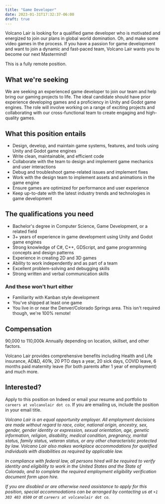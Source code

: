 ```yaml
---
title: "Game Developer"
date: 2023-01-31T17:32:37-06:00
draft: true
---
```


Volcano Lair is looking for a qualified game developer who is motivated and energized to join our plans in global world domination. Oh, and make some video games in the process. If you have a passion for game development and want to join a dynamic and fast-paced team, Volcano Lair wants you to become our next Mastermind!

This is a fully remote position.

## What we're seeking

We are seeking an experienced game developer to join our team and help bring our gaming projects to life. The ideal candidate should have prior experience developing games and a proficiency in Unity and Godot game engines. The role will involve working on a range of exciting projects and collaborating with our cross-functional team to create engaging and high-quality games.

## What this position entails

* Design, develop, and maintain game systems, features, and tools using Unity and Godot game engines
* Write clean, maintainable, and efficient code
* Collaborate with the team to design and implement game mechanics and user interactions
* Debug and troubleshoot game-related issues and implement fixes
* Work with the design team to implement assets and animations in the game engine
* Ensure games are optimized for performance and user experience
* Keep up-to-date with the latest industry trends and technologies in game development

## The qualifications you need

* Bachelor's degree in Computer Science, Game Development, or a related field
* 3+ years of experience in game development using Unity and Godot game engines
* Strong knowledge of C#, C++, GDScript, and game programming concepts and design patterns
* Experience in creating 2D and 3D games
* Ability to work independently and as part of a team
* Excellent problem-solving and debugging skills
* Strong written and verbal communication skills

### And these won't hurt either

* Familiarity with Kanban style development
* You've shipped at least one game
* You live in or near the Denver/Colorado Springs area. This isn't required though, we're 100% remote!

## Compensation

90,000 to 110,000k Annually depending on location, skillset, and other factors.

Volcano Lair provides comprehensive benefits including Health and Life insurance, AD&D, 401k, 20 PTO days a year, 20 sick days, COVID leave, 6 months paid maternity leave (for both parents after 1 year of employment) and much more.

## Interested?

Apply to this position on Indeed or email your resume and portfolio to `careers at volcanolair dot co`. If you are emailing us, include the position in your email title.

*Volcano Lair is an equal opportunity employer. All employment decisions are made without regard to race, color, national origin, ancestry, sex, gender, gender identity or expression, sexual orientation, age, genetic information, religion, disability, medical condition, pregnancy, marital status, family status, veteran status, or any other characteristic protected by law. Volcano Lair also makes workplace accommodations for qualified individuals with disabilities as required by applicable law.*

*In compliance with federal law, all persons hired will be required to verify identity and eligibility to work in the United States and the State of Colorado, and to complete the required employment eligibility verification document form upon hire.*

*If you are disabled or are otherwise need assistance to apply for this position, special accommodations can be arranged by contacting us at `+1 303 403 0500` or at `careers at volcanolair dot co`.*
